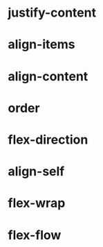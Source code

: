 
# justify-content

# align-items

# align-content

# order

# flex-direction

# align-self

# flex-wrap

# flex-flow


 
 

